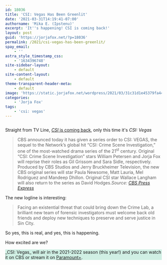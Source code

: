 ```yaml
---
id: 18036
title: 'CSI: Vegas Has Been Greenlit'
date: '2021-03-31T14:19:41-07:00'
authorname: 'Mika E. (Ipstenu)'
excerpt: 'It''s happening! CSI is coming back!'
layout: post
guid: 'https://jorjafox.net/?p=18036'
permalink: /2021/csi-vegas-has-been-greenlit/
spay_email:
    - ''
astra_style_timestamp_css:
    - '1634396748'
site-sidebar-layout:
    - default
site-content-layout:
    - default
theme-transparent-header-meta:
    - default
image: 'https://static.jorjafox.net/wordpress/2021/03/31c31d1e45379fa44a21f61c79e1fedb.jpg'
categories:
    - 'Jorja Fox'
tags:
    - 'csi: vegas'
---
```


<div class="wp-block-image"><figure class="aligncenter size-large"><img src="https://static.jorjafox.net/wordpress/2021/03/giphy.gif" alt="" class="wp-image-18037"/></figure></div>

Straight from TV Line, <a href="https://tvline.com/2021/03/31/csi-vegas-reboot-series-order-wallace-langham-hodges/">_CSI_ is coming back</a>, only this time it's _CSI: Vegas_

<blockquote class="wp-block-quote">CBS announced today it has given a series order to CSI: VEGAS, the sequel to the Network’s global hit “CSI: Crime Scene Investigation,” one of the most-watched drama series of the 21<sup>st</sup>&nbsp;century. Original “CSI: Crime Scene Investigation” stars William Petersen and Jorja Fox will reprise their roles as Gil Grissom and Sara Sidle, respectively. Produced by CBS Studios and Jerry Bruckheimer Television, the new CBS original series will star Paula Newsome, Matt Lauria, Mel Rodriguez and Mandeep Dhillon. Original CSI star Wallace Langham will also return to the series as David Hodges.<cite>Source: <a href="https://www.viacomcbspressexpress.com/cbs-entertainment/releases/view?id=57269">CBS Press Express</a></cite></blockquote>

The new logline is interesting:

<blockquote class="wp-block-quote">Facing an existential threat that could bring down the Crime Lab, a brilliant new team of forensic investigators must welcome back old friends and deploy new techniques to preserve and serve justice in Sin City.</blockquote>

So yes, this is real, and yes, this is happening.

How excited are we?

<p class="has-background" style="background-color:#d0efe4">_CSI: Vegas_ will air in the 2021-2022 season (this year!) and you can watch it on CBS or stream it on <a href="https://paramountplus.qflm.net/c/1242493/1007317/3065?u=https%3A%2F%2Fparamountplus.com%2Fshows%2Fcsi%2F">Paramount+</a>.
